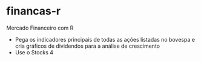 # financas-r
Mercado Financeiro com R

- Pega os indicadores principais de todas as ações listadas no bovespa e cria gráficos de dividendos para a análise de crescimento
- Use o Stocks 4
